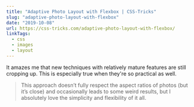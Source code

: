 ```yaml
---
title: "Adaptive Photo Layout with Flexbox | CSS-Tricks"
slug: "adaptive-photo-layout-with-flexbox"
date: "2019-10-08"
url: https://css-tricks.com/adaptive-photo-layout-with-flexbox/
linkTags:
  - css
  - images
  - layout
---
```


It amazes me that new techniques with relatively mature features are still cropping up. This is especially true when they're so practical as well.

> This approach doesn’t fully respect the aspect ratios of photos (but it’s close) and occasionally leads to some weird results, but I absolutely love the simplicity and flexibility of it all.
